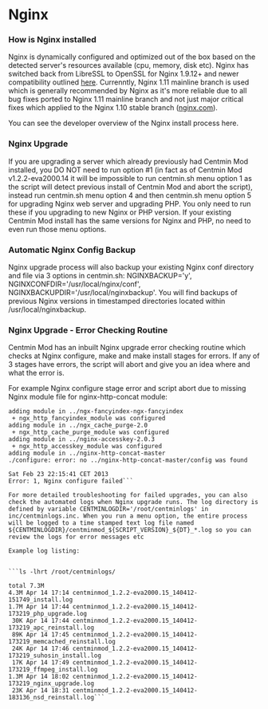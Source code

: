 # Nginx


### How is Nginx installed

Nginx is dynamically configured and optimized out of the box based on the detected server's resources available (cpu, memory, disk etc). Nginx has switched back from LibreSSL to OpenSSL for Nginx 1.9.12+ and newer compatibility outlined [here](https://community.centminmod.com/posts/27262/). Currenntly, Nginx 1.11 mainline branch is used which is generally recommended by Nginx as it's more reliable due to all bug fixes ported to Nginx 1.11 mainline branch and not just major critical fixes which applied to the Nginx 1.10 stable branch ([nginx.com](https://www.nginx.com/blog/nginx-1-10-1-11-released/)).

You can see the developer overview of the Nginx install process here.


### Nginx Upgrade

If you are upgrading a server which already previously had Centmin Mod installed, you DO NOT need to run option #1 (in fact as of Centmin Mod v1.2.2-eva2000.14 it will be impossible to run centmin.sh menu option 1 as the script will detect previous install of Centmin Mod and abort the script), instead run centmin.sh menu option 4 and then centmin.sh menu option 5 for upgrading Nginx web server and upgrading PHP. You only need to run these if you upgrading to new Nginx or PHP version. If your existing Centmin Mod install has the same versions for Nginx and PHP, no need to even run those menu options.


### Automatic Nginx Config Backup

Nginx upgrade process will also backup your existing Nginx conf directory and file via 3 options in centmin.sh: NGINXBACKUP='y', NGINXCONFDIR='/usr/local/nginx/conf', NGINXBACKUPDIR='/usr/local/nginxbackup'. You will find backups of previous Nginx versions in timestamped directories located within /usr/local/nginxbackup.


### Nginx Upgrade - Error Checking Routine

Centmin Mod has an inbuilt Nginx upgrade error checking routine which checks at Nginx configure, make and make install stages for errors. If any of 3 stages have errors, the script will abort and give you an idea where and what the error is.

For example Nginx configure stage error and script abort due to missing Nginx module file for nginx-http-concat module:

```configuring additional modules
adding module in ../ngx-fancyindex-ngx-fancyindex
 + ngx_http_fancyindex_module was configured
adding module in ../ngx_cache_purge-2.0
 + ngx_http_cache_purge_module was configured
adding module in ../nginx-accesskey-2.0.3
 + ngx_http_accesskey_module was configured
adding module in ../nginx-http-concat-master
./configure: error: no ../nginx-http-concat-master/config was found

Sat Feb 23 22:15:41 CET 2013
Error: 1, Nginx configure failed```

For more detailed troubleshooting for failed upgrades, you can also check the automated logs when Nginx upgrade runs. The log directory is defined by variable CENTMINLOGDIR='/root/centminlogs' in inc/centminlogs.inc. When you run a menu option, the entire process will be logged to a time stamped text log file named ${CENTMINLOGDIR}/centminmod_${SCRIPT_VERSION}_${DT}_*.log so you can review the logs for error messages etc

Example log listing:


```ls -lhrt /root/centminlogs/

total 7.3M
4.3M Apr 14 17:14 centminmod_1.2.2-eva2000.15_140412-151749_install.log
1.7M Apr 14 17:44 centminmod_1.2.2-eva2000.15_140412-173219_php_upgrade.log
 30K Apr 14 17:44 centminmod_1.2.2-eva2000.15_140412-173219_apc_reinstall.log
 89K Apr 14 17:45 centminmod_1.2.2-eva2000.15_140412-173219_memcached_reinstall.log
 24K Apr 14 17:46 centminmod_1.2.2-eva2000.15_140412-173219_suhosin_install.log
 17K Apr 14 17:49 centminmod_1.2.2-eva2000.15_140412-173219_ffmpeg_install.log
1.3M Apr 14 18:02 centminmod_1.2.2-eva2000.15_140412-173219_nginx_upgrade.log
 23K Apr 14 18:31 centminmod_1.2.2-eva2000.15_140412-183136_nsd_reinstall.log```
